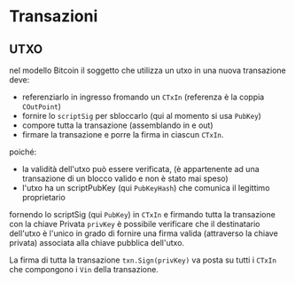 # Transazioni

## UTXO
nel modello Bitcoin il soggetto che utilizza un utxo in una nuova transazione deve:

- referenziarlo in ingresso fromando un `CTxIn` (referenza è la coppia `COutPoint`)
- fornire lo `scriptSig` per sbloccarlo (qui al momento si usa `PubKey`)
- compore tutta la transazione (assemblando in e out)
- firmare la transazione e porre la firma in ciascun `CTxIn`.

poiché:
- la validità dell'utxo può essere verificata, (è appartenente ad una transazione di un blocco valido e non è stato mai speso) 
- l'utxo ha un scriptPubKey (qui `PubKeyHash`) che comunica il legittimo proprietario

fornendo lo scriptSig (qui `PubKey`) in `CTxIn` e firmando tutta la transazione con la chiave Privata `privKey` 
è possibile verificare che il destinatario dell'utxo è l'unico in grado di fornire una firma valida (attraverso la chiave privata) associata alla chiave pubblica dell'utxo.

La firma di tutta la transazione `txn.Sign(privKey)`  va posta su tutti i `CTxIn` che compongono i `Vin` della transazione.